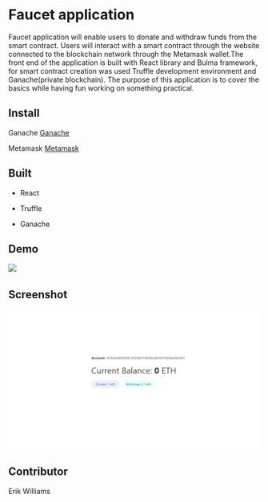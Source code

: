 # Faucet application

Faucet application will enable users to donate and withdraw funds from the smart contract. Users will interact with a smart contract through the website connected to the blockchain network through the Metamask wallet.The front end of the application is built with React library and Bulma framework, for smart contract creation was used Truffle development environment and Ganache(private blockchain). The purpose of this application is to cover the basics while having fun working on something practical.

## Install

Ganache
[Ganache](https://trufflesuite.com/ganache/)

Metamask
[Metamask](https://metamask.io/)

## Built

- React

- Truffle

- Ganache

## Demo
<img src="./public/demo.gif" width="1200">

## Screenshot

![screenshot](./public/eth.png)

## Contributor

Erik Williams

